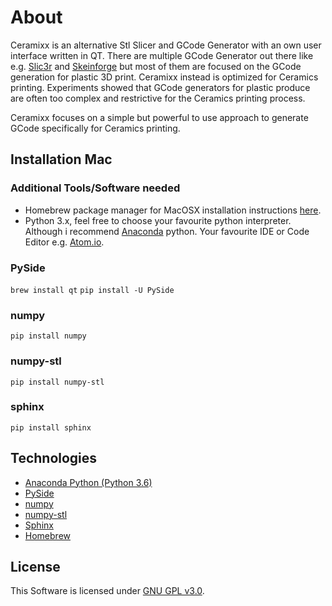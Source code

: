 # About
Ceramixx is an alternative Stl Slicer and GCode Generator with an own user
interface written in QT.
There are multiple GCode Generator out there like e.g.
[Slic3r](http://slic3r.org/) and [Skeinforge](http://reprap.org/wiki/Skeinforge)
but most of them are focused on the GCode generation for plastic 3D print.
Ceramixx instead is optimized for Ceramics printing. Experiments showed that
GCode generators for plastic produce are often too complex and restrictive
for the Ceramics printing process.

Ceramixx focuses on a simple but powerful to use approach to generate GCode
specifically for Ceramics printing.

## Installation Mac
### Additional Tools/Software needed
* Homebrew package manager for MacOSX installation instructions
[here](http://brew.sh/index_de.html).
* Python 3.x, feel free to choose your favourite python interpreter. Although
i recommend [Anaconda](https://www.continuum.io/downloads) python.
Your favourite IDE or Code Editor e.g. [Atom.io](https://atom.io/).

### PySide
`brew install qt`
`pip install -U PySide`

### numpy
`pip install numpy`

### numpy-stl
`pip install numpy-stl`

### sphinx
`pip install sphinx`


## Technologies
* [Anaconda Python (Python 3.6)](https://www.continuum.io/downloads)
* [PySide](https://wiki.qt.io/PySide)
* [numpy](http://www.numpy.org/)
* [numpy-stl](https://pypi.python.org/pypi/numpy-stl)
* [Sphinx](http://www.sphinx-doc.org/en/stable/)
* [Homebrew](http://brew.sh/index_de.html)

## License
This Software is licensed under
[GNU GPL v3.0](http://www.gnu.org/licenses/gpl-3.0.txt).
